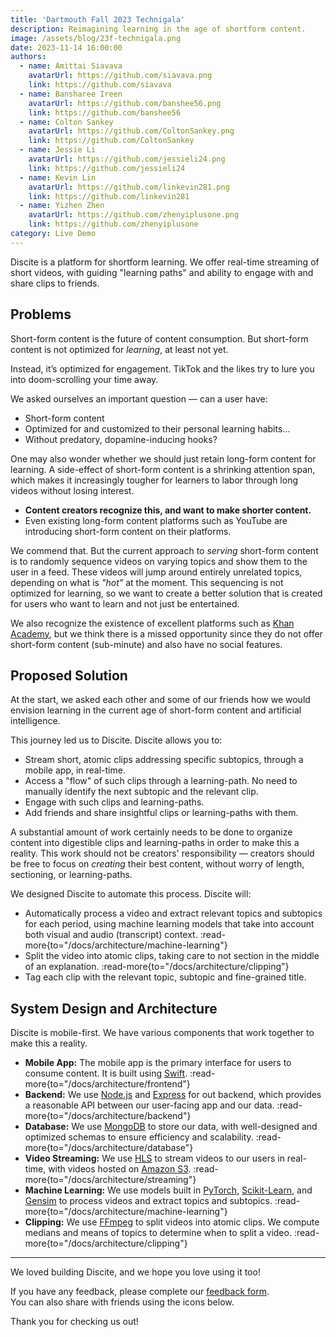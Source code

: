 ```yaml
---
title: 'Dartmouth Fall 2023 Technigala'
description: Reimagining learning in the age of shortform content.
image: /assets/blog/23f-technigala.png
date: 2023-11-14 16:00:00
authors:
  - name: Amittai Siavava
    avatarUrl: https://github.com/siavava.png
    link: https://github.com/siavava
  - name: Bansharee Ireen
    avatarUrl: https://github.com/banshee56.png
    link: https://github.com/banshee56
  - name: Colton Sankey
    avatarUrl: https://github.com/ColtonSankey.png
    link: https://github.com/ColtonSankey
  - name: Jessie Li
    avatarUrl: https://github.com/jessieli24.png
    link: https://github.com/jessieli24
  - name: Kevin Lin
    avatarUrl: https://github.com/linkevin281.png
    link: https://github.com/linkevin281
  - name: Yizhen Zhen
    avatarUrl: https://github.com/zhenyiplusone.png
    link: https://github.com/zhenyiplusone
category: Live Demo
---
```


Discite is a platform for shortform learning.
We offer real-time streaming of short videos, with guiding "learning paths"
and ability to engage with and share clips to friends.

## Problems

Short-form content is the future of content consumption.
But short-form content is not optimized for _learning_, at least not yet.

Instead, it’s optimized for engagement.
TikTok and the likes try to lure you into doom-scrolling your time away.

We asked ourselves an important question &mdash; can a user have:

- Short-form content
- Optimized for and customized to their personal learning habits…
- Without predatory, dopamine-inducing hooks?

One may also wonder whether we should just retain long-form content for learning.
A side-effect of short-form content is a shrinking attention span,
which makes it increasingly tougher for learners to labor through long videos without losing interest.

- **Content creators recognize this, and want to make shorter content.**
- Even existing long-form content platforms such as YouTube are introducing short-form content on their platforms.

We commend that.
But the current approach to _serving_ short-form content is to randomly sequence videos on varying topics
and show them to the user in a feed. These videos will jump around entirely unrelated topics, depending
on what is _"hot"_ at the moment.
This sequencing is not optimized for learning, so we want to create a better solution that is
created for users who want to learn and not just be entertained.

We also recognize the existence of excellent platforms such as [Khan Academy][khan], but we think
there is a missed opportunity since they do not offer short-form content (sub-minute)
and also have no social features.

## Proposed Solution

At the start, we asked each other and some of our friends how we would envision learning in the current age
of short-form content and artificial intelligence.

This journey led us to Discite. Discite allows you to:

- Stream short, atomic clips addressing specific subtopics, through a mobile app, in real-time.
- Access a "flow" of such clips through a learning-path.
  No need to manually identify the next subtopic and the relevant clip.
- Engage with such clips and learning-paths.
- Add friends and share insightful clips or learning-paths with them.

A substantial amount of work certainly needs to be done to organize content into digestible clips and learning-paths
in order to make this a reality.
This work should not be creators' responsibility &mdash; creators should be free to focus on
_creating_ their best content, without worry of length, sectioning, or learning-paths.

We designed Discite to automate this process. Discite will:

- Automatically process a video and extract relevant topics and subtopics for each period,
  using machine learning models that take into account both visual and audio (transcript) context.
  :read-more{to="/docs/architecture/machine-learning"}
- Split the video into atomic clips, taking care to not section in the middle of an explanation.
  :read-more{to="/docs/architecture/clipping"}
- Tag each clip with the relevant topic, subtopic and fine-grained title.

## System Design and Architecture

Discite is mobile-first.
We have various components that work together to make this a reality.

- **Mobile App:** The mobile app is the primary interface for users to consume content.
  It is built using [Swift][swift].
  :read-more{to="/docs/architecture/frontend"}
- **Backend:** We use [Node.js][node] and [Express][express] for out backend, which provides a reasonable API between our user-facing app and our data.
  :read-more{to="/docs/architecture/backend"}
- **Database:** We use [MongoDB][mongo] to store our data, with well-designed and optimized schemas to ensure efficiency and scalability.
  :read-more{to="/docs/architecture/database"}
- **Video Streaming:** We use [HLS][hls] to stream videos to our users in real-time, with videos hosted on [Amazon S3][s3].
  :read-more{to="/docs/architecture/streaming"}
- **Machine Learning:** We use models built in [PyTorch][torch], [Scikit-Learn][sklearn], and [Gensim][gensim]
  to process videos and extract topics and subtopics.
  :read-more{to="/docs/architecture/machine-learning"}
- **Clipping:** We use [FFmpeg][ffmpeg] to split videos into atomic clips. We compute medians and means of topics
  to determine when to split a video.
  :read-more{to="/docs/architecture/clipping"}

---

We loved building Discite, and we hope you love using it too!

If you have any feedback, please complete our [feedback form][feedback-form].  
You can also share with friends using the icons below.

Thank you for checking us out!

[khan]: https://www.khanacademy.org
[swift]: https://swift.org
[node]: https://nodejs.org
[express]: https://expressjs.com
[mongo]: https://www.mongodb.com
[hls]: ttps://developer.apple.com/documentation/http-live-streaming/deploying-a-basic-http-live-streaming-hls-stream
[s3]: https://aws.amazon.com/s3/
[torch]: https://pytorch.org
[sklearn]: https://scikit-learn.org/stable/
[gensim]: https://radimrehurek.com/gensim/
[ffmpeg]: https://ffmpeg.org
[feedback-form]: https://forms.gle/13xUh7YfQjrNkYvG8
